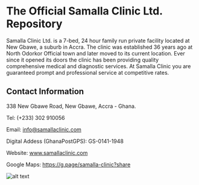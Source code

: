 # The Official Samalla Clinic Ltd. Repository
Samalla Clinic Ltd. is a 7-bed, 24 hour family run private facility located at New Gbawe, a suburb in Accra. The clinic was established 36 years ago at North Odorkor Official town and later moved to its current location. Ever since it opened its doors the clinic has been providing quality comprehensive medical and diagnostic services. At Samalla Clinic you are guaranteed prompt and professional service at competitive rates.

## Contact Information
338 New Gbawe Road, New Gbawe, Accra - Ghana. 

Tel: (+233) 302 910056 

Email: info@samallaclinic.com 

Digital Addess (GhanaPostGPS): GS-0141-1948

Website: www.samallaclinic.com 

Google Maps: https://g.page/samalla-clinic?share

![alt text](https://res.cloudinary.com/drsedusa/image/upload/v1594082170/samalla-entrance_k9duwz.jpg "Samalla Clinic Ltd.")
